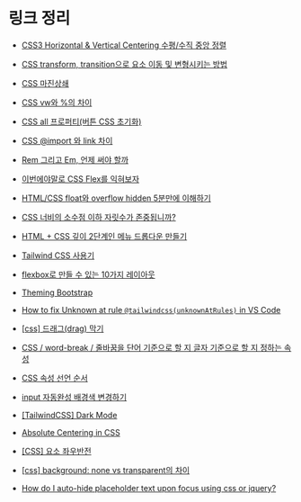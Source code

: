 # 링크 정리

- [CSS3 Horizontal & Vertical Centering 수평/수직 중앙 정렬](https://poiemaweb.com/css3-centering)

- [CSS transform, transition으로 요소 이동 및 변형시키는 방법](https://codingbroker.tistory.com/54)

- [CSS 마진상쇄](https://velog.io/@raram2/CSS-%EB%A7%88%EC%A7%84-%EC%83%81%EC%87%84Margin-collapsing-%EC%9B%90%EB%A6%AC-%EC%99%84%EB%B2%BD-%EC%9D%B4%ED%95%B4)

- [CSS vw와 %의 차이](https://programming119.tistory.com/93)

- [CSS all 프로퍼티(버튼 CSS 초기화)](https://velog.io/@dev_cecy/HTML-CSS-%EC%9A%94%EC%86%8C%EC%9D%98-%EB%AA%A8%EB%93%A0-%EC%86%8D%EC%84%B1%EC%9D%84-%EC%B4%88%EA%B8%B0%ED%99%94-%EC%8B%9C%EC%BC%9C%EC%A3%BC%EB%8A%94-all-%EC%86%8D%EC%84%B1)

- [CSS @import 와 link 차이](http://egloos.zum.com/seye2/v/2319809)

- [Rem 그리고 Em, 언제 써야 할까](https://webdesign.tutsplus.com/ko/tutorials/comprehensive-guide-when-to-use-em-vs-rem--cms-23984)

- [이번에야말로 CSS Flex를 익혀보자](https://studiomeal.com/archives/197)

- [HTML/CSS float와 overflow hidden 5분만에 이해하기](https://1duri1.tistory.com/249)

- [CSS 너비의 소수점 이하 자릿수가 존중됩니까?](https://stackoverflow.com/questions/4308989/are-the-decimal-places-in-a-css-width-respected)

- [HTML + CSS 깊이 2단계인 메뉴 드롭다운 만들기](https://rgy0409.tistory.com/2962)

- [Tailwind CSS 사용기](https://fe-developers.kakaoent.com/2022/220303-tailwind-tips/)

- [flexbox로 만들 수 있는 10가지 레이아웃](https://wit.nts-corp.com/2018/07/27/5274)

- [Theming Bootstrap](https://getbootstrap.com/docs/4.0/getting-started/theming/)

- [How to fix Unknown at rule `@tailwindcss(unknownAtRules)` in VS Code](https://flaviocopes.com/fix-unknown-at-rule-tailwind/)

- [[css] 드래그(drag) 막기](https://fresh-mint.tistory.com/entry/css-%EB%93%9C%EB%9E%98%EA%B7%B8-%EB%B0%A9%EC%A7%80)

- [CSS / word-break / 줄바꿈을 단어 기준으로 할 지 글자 기준으로 할 지 정하는 속성](https://www.codingfactory.net/10658)

- [CSS 속성 선언 순서](https://uxkm.io/publishing/css/03-cssMiddleclass/10-css_attr_rule#gsc.tab=0)

- [input 자동완성 배경색 변경하기](https://maybe-b50.tistory.com/102)

- [[TailwindCSS] Dark Mode](https://tailwindcss.com/docs/dark-mode)

- [Absolute Centering in CSS](https://medium.com/front-end-weekly/absolute-centering-in-css-ea3a9d0ad72e)

- [[CSS] 요소 좌우반전](https://gurtn.tistory.com/87)

- [[css] background: none vs transparent의 차이](https://mong-blog.tistory.com/entry/css-background-none-vs-transparent%EC%9D%98-%EC%B0%A8%EC%9D%B4)

- [How do I auto-hide placeholder text upon focus using css or jquery?](https://stackoverflow.com/questions/9707021/how-do-i-auto-hide-placeholder-text-upon-focus-using-css-or-jquery)
